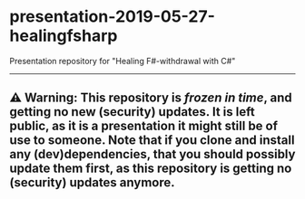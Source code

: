 # presentation-2019-05-27-healingfsharp

Presentation repository for "Healing F#-withdrawal with C#"

----
**⚠ Warning:** This repository is _frozen in time_, and getting no new (security) updates.
It is left public, as it is a presentation it might still be of use to someone.
Note that if you clone and install any (dev)dependencies, that you should possibly update them first, as this repository is getting no (security) updates anymore.
----
